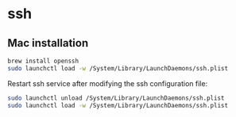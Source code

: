 # ssh

## Mac installation

```bash
brew install openssh
sudo launchctl load -w /System/Library/LaunchDaemons/ssh.plist
```

Restart ssh service after modifying the ssh configuration file:

```bash
sudo launchctl unload /System/Library/LaunchDaemons/ssh.plist
sudo launchctl load -w /System/Library/LaunchDaemons/ssh.plist
```
